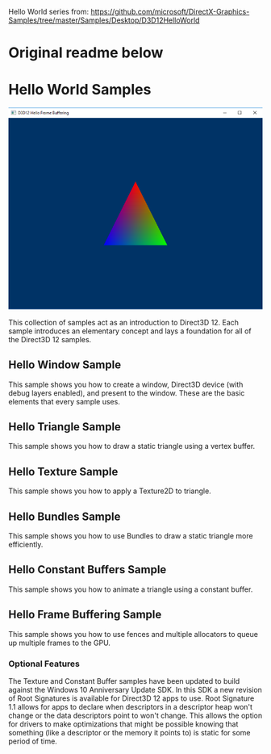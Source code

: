 Hello World series from: https://github.com/microsoft/DirectX-Graphics-Samples/tree/master/Samples/Desktop/D3D12HelloWorld

# Original readme below
# Hello World Samples
![HelloWorlds GUI](src/D3D12HelloWorlds.png)

This collection of samples act as an introduction to Direct3D 12. Each sample introduces an elementary concept and lays a foundation for all of the Direct3D 12 samples.
## Hello Window Sample
This sample shows you how to create a window, Direct3D device (with debug layers enabled), and present to the window. These are the basic elements that every sample uses.
## Hello Triangle Sample
This sample shows you how to draw a static triangle using a vertex buffer.
## Hello Texture Sample
This sample shows you how to apply a Texture2D to triangle.
## Hello Bundles Sample
This sample shows you how to use Bundles to draw a static triangle more efficiently.
## Hello Constant Buffers Sample
This sample shows you how to animate a triangle using a constant buffer.
## Hello Frame Buffering Sample
This sample shows you how to use fences and multiple allocators to queue up multiple frames to the GPU.

### Optional Features
The Texture and Constant Buffer samples have been updated to build against the Windows 10 Anniversary Update SDK. In this SDK a new revision of Root Signatures is available for Direct3D 12 apps to use. Root Signature 1.1 allows for apps to declare when descriptors in a descriptor heap won't change or the data descriptors point to won't change.  This allows the option for drivers to make optimizations that might be possible knowing that something (like a descriptor or the memory it points to) is static for some period of time.